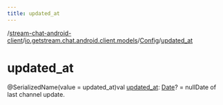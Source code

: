 ```yaml
---
title: updated_at
---
```

/[stream-chat-android-client](../../index.md)/[io.getstream.chat.android.client.models](../index.md)/[Config](index.md)/[updated_at](updated_at.md)  
  
  
  
# updated_at  
@SerializedName(value = updated_at)val [updated_at](updated_at.md): [Date](https://developer.android.com/reference/kotlin/java/util/Date.html)? = nullDate of last channel update.
